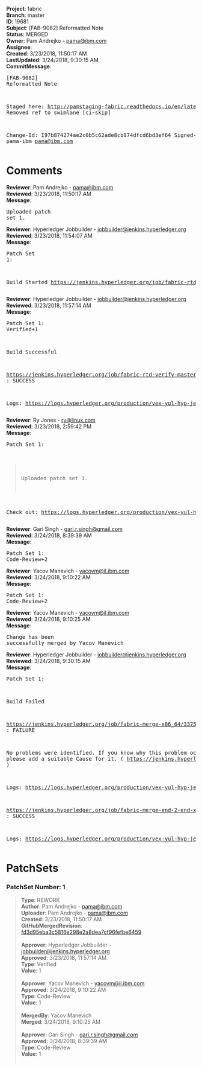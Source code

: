 <strong>Project</strong>: fabric<br><strong>Branch</strong>: master<br><strong>ID</strong>: 19681<br><strong>Subject</strong>: [FAB-9082] Reformatted Note<br><strong>Status</strong>: MERGED<br><strong>Owner</strong>: Pam Andrejko - pama@ibm.com<br><strong>Assignee</strong>:<br><strong>Created</strong>: 3/23/2018, 11:50:17 AM<br><strong>LastUpdated</strong>: 3/24/2018, 9:30:15 AM<br><strong>CommitMessage</strong>:<br><pre>[FAB-9082] Reformatted Note

Staged here: http://pamstaging-fabric.readthedocs.io/en/latest/txflow.html
Removed ref to swimlane
[ci-skip]

Change-Id: I97b874274ae2c0b5c62ade8cb874dfcd6bd3ef64
Signed-off-by: pama-ibm <pama@ibm.com>
</pre><h1>Comments</h1><strong>Reviewer</strong>: Pam Andrejko - pama@ibm.com<br><strong>Reviewed</strong>: 3/23/2018, 11:50:17 AM<br><strong>Message</strong>: <pre>Uploaded patch set 1.</pre><strong>Reviewer</strong>: Hyperledger Jobbuilder - jobbuilder@jenkins.hyperledger.org<br><strong>Reviewed</strong>: 3/23/2018, 11:54:07 AM<br><strong>Message</strong>: <pre>Patch Set 1:

Build Started https://jenkins.hyperledger.org/job/fabric-rtd-verify-master/399/</pre><strong>Reviewer</strong>: Hyperledger Jobbuilder - jobbuilder@jenkins.hyperledger.org<br><strong>Reviewed</strong>: 3/23/2018, 11:57:14 AM<br><strong>Message</strong>: <pre>Patch Set 1: Verified+1

Build Successful 

https://jenkins.hyperledger.org/job/fabric-rtd-verify-master/399/ : SUCCESS

Logs: https://logs.hyperledger.org/production/vex-yul-hyp-jenkins-3/fabric-rtd-verify-master/399</pre><strong>Reviewer</strong>: Ry Jones - ry@linux.com<br><strong>Reviewed</strong>: 3/23/2018, 2:59:42 PM<br><strong>Message</strong>: <pre>Patch Set 1:

> Uploaded patch set 1.

Check out: https://logs.hyperledger.org/production/vex-yul-hyp-jenkins-3/fabric-rtd-verify-master/399/html/</pre><strong>Reviewer</strong>: Gari Singh - gari.r.singh@gmail.com<br><strong>Reviewed</strong>: 3/24/2018, 8:39:39 AM<br><strong>Message</strong>: <pre>Patch Set 1: Code-Review+2</pre><strong>Reviewer</strong>: Yacov Manevich - yacovm@il.ibm.com<br><strong>Reviewed</strong>: 3/24/2018, 9:10:22 AM<br><strong>Message</strong>: <pre>Patch Set 1: Code-Review+2</pre><strong>Reviewer</strong>: Yacov Manevich - yacovm@il.ibm.com<br><strong>Reviewed</strong>: 3/24/2018, 9:10:25 AM<br><strong>Message</strong>: <pre>Change has been successfully merged by Yacov Manevich</pre><strong>Reviewer</strong>: Hyperledger Jobbuilder - jobbuilder@jenkins.hyperledger.org<br><strong>Reviewed</strong>: 3/24/2018, 9:30:15 AM<br><strong>Message</strong>: <pre>Patch Set 1:

Build Failed 

https://jenkins.hyperledger.org/job/fabric-merge-x86_64/3375/ : FAILURE

No problems were identified. If you know why this problem occurred, please add a suitable Cause for it. ( https://jenkins.hyperledger.org/job/fabric-merge-x86_64/3375/ )

Logs: https://logs.hyperledger.org/production/vex-yul-hyp-jenkins-3/fabric-merge-x86_64/3375

https://jenkins.hyperledger.org/job/fabric-merge-end-2-end-x86_64/2047/ : SUCCESS

Logs: https://logs.hyperledger.org/production/vex-yul-hyp-jenkins-3/fabric-merge-end-2-end-x86_64/2047</pre><h1>PatchSets</h1><h3>PatchSet Number: 1</h3><blockquote><strong>Type</strong>: REWORK<br><strong>Author</strong>: Pam Andrejko - pama@ibm.com<br><strong>Uploader</strong>: Pam Andrejko - pama@ibm.com<br><strong>Created</strong>: 3/23/2018, 11:50:17 AM<br><strong>GitHubMergedRevision</strong>: [fd3d95eba3c5816e298e2a8dea7cf96fefbe6459](https://github.com/hyperledger-gerrit-archive/fabric/commit/fd3d95eba3c5816e298e2a8dea7cf96fefbe6459)<br><br><strong>Approver</strong>: Hyperledger Jobbuilder - jobbuilder@jenkins.hyperledger.org<br><strong>Approved</strong>: 3/23/2018, 11:57:14 AM<br><strong>Type</strong>: Verified<br><strong>Value</strong>: 1<br><br><strong>Approver</strong>: Yacov Manevich - yacovm@il.ibm.com<br><strong>Approved</strong>: 3/24/2018, 9:10:22 AM<br><strong>Type</strong>: Code-Review<br><strong>Value</strong>: 1<br><br><strong>MergedBy</strong>: Yacov Manevich<br><strong>Merged</strong>: 3/24/2018, 9:10:25 AM<br><br><strong>Approver</strong>: Gari Singh - gari.r.singh@gmail.com<br><strong>Approved</strong>: 3/24/2018, 8:39:39 AM<br><strong>Type</strong>: Code-Review<br><strong>Value</strong>: 1<br><br></blockquote>